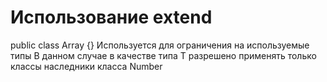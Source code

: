 # Использование extend

public class Array <T extends Number> {}
Используется для ограничения на используемые типы
	В данном случае в качестве типа T разрешено применять только классы наследники класса Number
